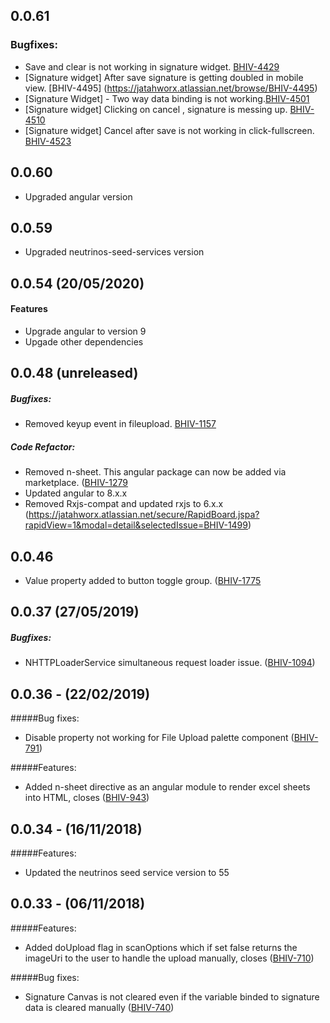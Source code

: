 ## 0.0.61
### Bugfixes:
- Save and clear is not working in signature widget. [BHIV-4429](https://jatahworx.atlassian.net/browse/BHIV-4429)
- [Signature widget] After save signature is getting doubled in mobile view. [BHIV-4495] (https://jatahworx.atlassian.net/browse/BHIV-4495)
- [Signature Widget] - Two way data binding is not working.[BHIV-4501](https://jatahworx.atlassian.net/browse/BHIV-4501)
- [Signature widget] Clicking on cancel , signature is messing up. [BHIV-4510](https://jatahworx.atlassian.net/browse/BHIV-4510)
- [Signature widget] Cancel after save is not working in click-fullscreen. [BHIV-4523](https://jatahworx.atlassian.net/browse/BHIV-4523)

## 0.0.60
- Upgraded angular version

## 0.0.59
- Upgraded neutrinos-seed-services version

## 0.0.54 (20/05/2020)

#### Features

- Upgrade angular to version 9
- Upgade other dependencies

## 0.0.48 (unreleased)
##### Bugfixes:
- Removed keyup event in fileupload. [BHIV-1157](https://jatahworx.atlassian.net/browse/BHIV-1157?atlOrigin=eyJpIjoiZTZjZWQ3ZTYwMzEwNDE0Njk2NDFhMTJiMmIyYWE2OGIiLCJwIjoiaiJ9)
##### Code Refactor:
- Removed n-sheet. This angular package can now be added via marketplace. ([BHIV-1279](https://jatahworx.atlassian.net/browse/BHIV-1279)
- Updated angular to 8.x.x
- Removed Rxjs-compat and updated rxjs to 6.x.x (https://jatahworx.atlassian.net/secure/RapidBoard.jspa?rapidView=1&modal=detail&selectedIssue=BHIV-1499)
 
## 0.0.46

- Value property added to button toggle group. ([BHIV-1775](https://jatahworx.atlassian.net/browse/BHIV-1775)

## 0.0.37 (27/05/2019)

##### Bugfixes:
  - NHTTPLoaderService simultaneous request loader issue. ([BHIV-1094](https://jatahworx.atlassian.net/browse/BHIV-1094))

## 0.0.36 - (22/02/2019)

#####Bug fixes:
 - Disable property not working for File Upload palette component ([BHIV-791](https://jatahworx.atlassian.net/browse/BHIV-791))

#####Features:
 - Added n-sheet directive as an angular module to render excel sheets into HTML, closes ([BHIV-943](https://jatahworx.atlassian.net/browse/BHIV-943))

## 0.0.34 - (16/11/2018)

#####Features:
 - Updated the neutrinos seed service version to 55 

## 0.0.33 - (06/11/2018)

#####Features:
 - Added doUpload flag in scanOptions which if set false returns the imageUri to the user to handle the upload manually, closes ([BHIV-710](https://jatahworx.atlassian.net/browse/BHIV-710))
  
#####Bug fixes:
 - Signature Canvas is not cleared even if the variable binded to signature data is cleared manually ([BHIV-740](https://jatahworx.atlassian.net/browse/BHIV-740))